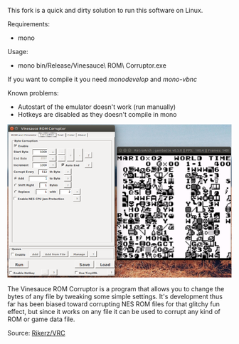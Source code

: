 This fork is a quick and dirty solution to run this software on Linux.

Requirements:
* mono

Usage:
* mono bin/Release/Vinesauce\ ROM\ Corruptor.exe

If you want to compile it you need *monodevelop* and *mono-vbnc*

Known problems:
* Autostart of the emulator doesn't work (run manually)
* Hotkeys are disabled as they doesn't compile in mono

![Screenshot on Linux](src/UbuntuCorruptor)

The Vinesauce ROM Corruptor is a program that allows you to change the bytes of any file by tweaking some simple settings.
It's development thus far has been biased toward corrupting NES ROM files for that glitchy fun effect, but since it works on any file it can be used to corrupt any kind of ROM or game data file.

Source: [Rikerz/VRC](https://github.com/Rikerz/VRC)
